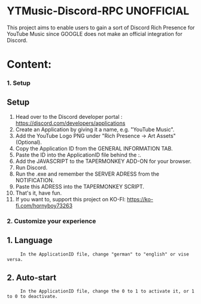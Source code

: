 # YTMusic-Discord-RPC UNOFFICIAL
This project aims to enable users to gain a sort of Discord Rich Presence for YouTube Music since GOOGLE does not make an official integration for Discord.

# Content:

### 1. Setup
   ## Setup
   
   1. Head over to the Discord developer portal : https://discord.com/developers/applications
   2. Create an Application by giving it a name, e.g. "YouTube Music".
   3. Add the YouTube Logo PNG under "Rich Presence -> Art Assets" (Optional).
   4. Copy the Application ID from the GENERAL INFORMATION TAB.
   5. Paste the ID into the ApplicationID file behind the :.
   6. Add the JAVASCRIPT to the TAPERMONKEY ADD-ON for your browser.
   7. Run Discord.
   8. Run the .exe and remember the SERVER ADRESS from the NOTIFICATION.
   9. Paste this ADRESS into the TAPERMONKEY SCRIPT.
   10. That's it, have fun.
   11. If you want to, support this project on KO-FI: https://ko-fi.com/hornyboy73263


### 2. Customize your experience
   ## 1. Language
         In the ApplicationID file, change "german" to "english" or vise versa.


   ## 2. Auto-start
         In the ApplicationID file, change the 0 to 1 to activate it, or 1 to 0 to deactivate.


   




